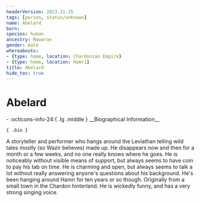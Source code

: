 ```yaml
---
headerVersion: 2023.11.25
tags: [person, status/unknown]
name: Abelard
born:
species: human
ancestry: Mawaran
gender: male
whereabouts:
- {type: home, location: Chardonian Empire}
- {type: home, location: Hamri}
title: Abelard
hide_toc: true
---
```

# Abelard
<div class="grid cards ext-narrow-margin ext-one-column" markdown>
- :octicons-info-24:{ .lg .middle } __Biographical Information__

    { .bio }

</div>


A storyteller and performer who hangs around the Leviathan telling wild tales mostly (so Wazir believes) made up. He disappears now and then for a month or a few weeks, and no one really knows where he goes. He is noticeably without visible means of support, but always seems to have coin to pay his tab on time. He is charming and open, but always seems to talk a lot without really answering anyone's questions about his background. He's been hanging around Hamri for ten years or so though. Originally from a small town in the Chardon hinterland. He is wickedly funny, and has a very strong singing voice.

